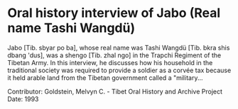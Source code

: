 # Oral history interview of Jabo (Real name Tashi Wangdü)


Jabo [Tib. sbyar po ba], whose real name was Tashi Wangdü [Tib. bkra shis dbang 'dus], was a shengo [Tib. zhal ngo] in the Trapchi Regiment of the Tibetan Army. In this interview, he discusses how his household in the traditional society was required to provide a soldier as a corvée tax because it held arable land from the Tibetan government called a "military...


Contributor:
                        Goldstein, Melvyn C. - Tibet Oral History and Archive Project  
Date:
1993  
